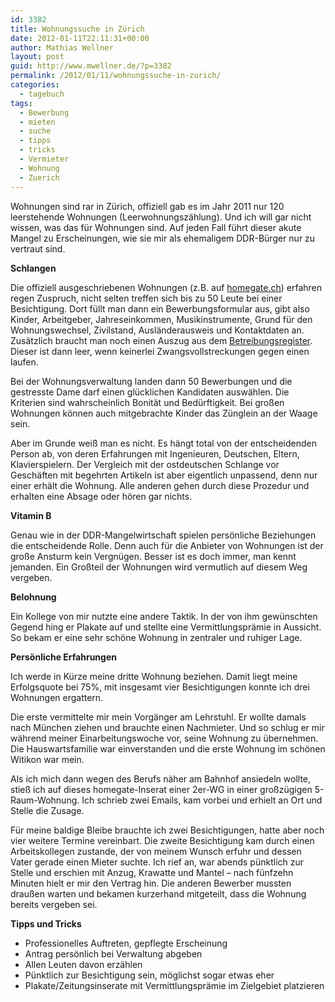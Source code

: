 ```yaml
---
id: 3382
title: Wohnungssuche in Zürich
date: 2012-01-11T22:11:31+00:00
author: Mathias Wellner
layout: post
guid: http://www.mwellner.de/?p=3382
permalink: /2012/01/11/wohnungssuche-in-zurich/
categories:
  - tagebuch
tags:
  - Bewerbung
  - mieten
  - suche
  - tipps
  - tricks
  - Vermieter
  - Wohnung
  - Zuerich
---
```

Wohnungen sind rar in Zürich, offiziell gab es im Jahr 2011 nur 120 leerstehende Wohnungen (Leerwohnungszählung). Und ich will gar nicht wissen, was das für Wohnungen sind. Auf jeden Fall führt dieser akute Mangel zu Erscheinungen, wie sie mir als ehemaligem DDR-Bürger nur zu vertraut sind. 

**Schlangen**

Die offiziell ausgeschriebenen Wohnungen (z.B. auf [homegate.ch](http://www.homegate.ch)) erfahren regen Zuspruch, nicht selten treffen sich bis zu 50 Leute bei einer Besichtigung. Dort füllt man dann ein Bewerbungsformular aus, gibt also Kinder, Arbeitgeber, Jahreseinkommen, Musikinstrumente, Grund für den Wohnungswechsel, Zivilstand, Ausländerausweis und Kontaktdaten an. Zusätzlich braucht man noch einen Auszug aus dem [Betreibungsregister](http://de.wikipedia.org/wiki/Betreibung). Dieser ist dann leer, wenn keinerlei Zwangsvollstreckungen gegen einen laufen. 

Bei der Wohnungsverwaltung landen dann 50 Bewerbungen und die gestresste Dame darf einen glücklichen Kandidaten auswählen. Die Kriterien sind wahrscheinlich Bonität und Bedürftigkeit. Bei großen Wohnungen können auch mitgebrachte Kinder das Zünglein an der Waage sein. 

Aber im Grunde weiß man es nicht. Es hängt total von der entscheidenden Person ab, von deren Erfahrungen mit Ingenieuren, Deutschen, Eltern, Klavierspielern. Der Vergleich mit der ostdeutschen Schlange vor Geschäften mit begehrten Artikeln ist aber eigentlich unpassend, denn nur einer erhält die Wohnung. Alle anderen gehen durch diese Prozedur und erhalten eine Absage oder hören gar nichts. 

**Vitamin B**

Genau wie in der DDR-Mangelwirtschaft spielen persönliche Beziehungen die entscheidende Rolle. Denn auch für die Anbieter von Wohnungen ist der große Ansturm kein Vergnügen. Besser ist es doch immer, man kennt jemanden. Ein Großteil der Wohnungen wird vermutlich auf diesem Weg vergeben. 

**Belohnung**

Ein Kollege von mir nutzte eine andere Taktik. In der von ihm gewünschten Gegend hing er Plakate auf und stellte eine Vermittlungsprämie in Aussicht. So bekam er eine sehr schöne Wohnung in zentraler und ruhiger Lage. 

**Persönliche Erfahrungen**

Ich werde in Kürze meine dritte Wohnung beziehen. Damit liegt meine Erfolgsquote bei 75%, mit insgesamt vier Besichtigungen konnte ich drei Wohnungen ergattern. 

Die erste vermittelte mir mein Vorgänger am Lehrstuhl. Er wollte damals nach München ziehen und brauchte einen Nachmieter. Und so schlug er mir während meiner Einarbeitungswoche vor, seine Wohnung zu übernehmen. Die Hauswartsfamilie war einverstanden und die erste Wohnung im schönen Witikon war mein. 

Als ich mich dann wegen des Berufs näher am Bahnhof ansiedeln wollte, stieß ich auf dieses homegate-Inserat einer 2er-WG in einer großzügigen 5-Raum-Wohnung. Ich schrieb zwei Emails, kam vorbei und erhielt an Ort und Stelle die Zusage. 

Für meine baldige Bleibe brauchte ich zwei Besichtigungen, hatte aber noch vier weitere Termine vereinbart. Die zweite Besichtigung kam durch einen Arbeitskollegen zustande, der von meinem Wunsch erfuhr und dessen Vater gerade einen Mieter suchte. Ich rief an, war abends pünktlich zur Stelle und erschien mit Anzug, Krawatte und Mantel &ndash; nach fünfzehn Minuten hielt er mir den Vertrag hin. Die anderen Bewerber mussten draußen warten und bekamen kurzerhand mitgeteilt, dass die Wohnung bereits vergeben sei. 

**Tipps und Tricks**

  * Professionelles Auftreten, gepflegte Erscheinung
  * Antrag persönlich bei Verwaltung abgeben
  * Allen Leuten davon erzählen
  * Pünktlich zur Besichtigung sein, möglichst sogar etwas eher
  * Plakate/Zeitungsinserate mit Vermittlungsprämie im Zielgebiet platzieren
